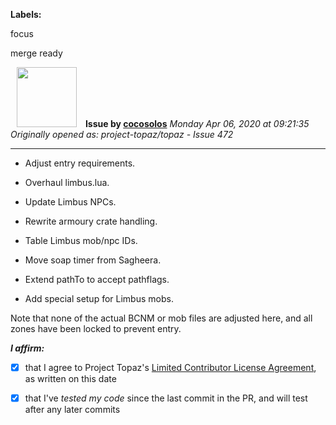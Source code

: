 **Labels:**

focus

merge ready



<a href="https://github.com/cocosolos"><img src="https://avatars2.githubusercontent.com/u/2593549?v=4" width="96" height="96" hspace="10"></img></a> **Issue by [cocosolos](https://github.com/cocosolos)**
_Monday Apr 06, 2020 at 09:21:35_
_Originally opened as: project-topaz/topaz - Issue 472_

----

- Adjust entry requirements.
- Overhaul limbus.lua.
- Update Limbus NPCs.
- Rewrite armoury crate handling.
- Table Limbus mob/npc IDs.
- Move soap timer from Sagheera.
- Extend pathTo to accept pathflags.
- Add special setup for Limbus mobs.

Note that none of the actual BCNM or mob files are adjusted here, and all zones have been locked to prevent entry.

<!-- place 'x' mark between square [] brackets to affirm: -->
**_I affirm:_**
- [x] that I agree to Project Topaz's [Limited Contributor License Agreement](http://project-topaz.com/blob/release/CONTRIBUTOR_AGREEMENT.md), as written on this date
- [x] that I've _tested my code_ since the last commit in the PR, and will test after any later commits


